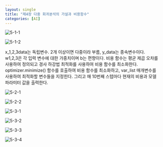 ```yaml
---
layout: single
title: "제4장 다중 회귀분석의 가설과 비용함수"
categories: [AI]
---
```


![5-1-1](https://github.com/hyunchan123/hyunchan123.github.io/assets/48408195/0b3e9a6b-576e-4421-a3ec-a9997e4ed628)

![5-1-2](https://github.com/hyunchan123/hyunchan123.github.io/assets/48408195/be252292-ad3f-4dbf-b78f-db0fd2059568)

x_1,2,3data는 독립변수. 2개 이상이면 다중이라 부름, y_data는 종속변수이다. w1,2,3은 각 입력 변수에 대한 가중치이며 b는 편향이다.
비용 함수는 평균 제곱 오차를 사용하여 정의되고 경사 하강법 최적화를 사용하여 비용 함수를 최소화한다. optimizer.minimize() 함수를 호출하여 비용 함수를 최소화하고, 
var_list 매개변수를 사용하여 최적화할 변수들을 지정힌다. 그리고 매 10번째 스텝마다 현재의 비용과 모델 파라미터 값을 출력한다.

![5-2-1](https://github.com/hyunchan123/hyunchan123.github.io/assets/48408195/90c674c4-d4b2-4df9-bbb2-84db07263e6c)

![5-2-2](https://github.com/hyunchan123/hyunchan123.github.io/assets/48408195/5e30446c-3a0b-4305-9ba3-558deef4b2b8)


![5-3-1](https://github.com/hyunchan123/hyunchan123.github.io/assets/48408195/5baa3653-ae8b-49a8-b3f2-03137f1876d2)

![5-3-2](https://github.com/hyunchan123/hyunchan123.github.io/assets/48408195/3f51f250-a580-4338-975c-dbe3aed02473)

![5-3-3](https://github.com/hyunchan123/hyunchan123.github.io/assets/48408195/ab3e2b46-1fa0-46d2-a28a-1aeec4b3b2d2)

![5-3-4](https://github.com/hyunchan123/hyunchan123.github.io/assets/48408195/eabf83f9-91d8-4626-8360-0ee39d83653a)
